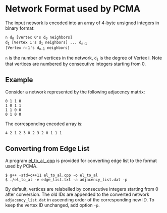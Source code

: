 # Network Format used by PCMA

The input network is encoded into an array of 4-byte unsigned integers in binary format:

<code>n d<sub>0</sub> [Vertex 0's d<sub>0</sub> neighbors] d<sub>1</sub> [Vertex 1's d<sub>1</sub> neighbors] ... d<sub>n-1</sub> [Vertex n-1's d<sub>n-1</sub> neighbors]</code>

`n` is the number of vertices in the network, <code>d<sub>i</sub></code> is the degree of Vertex i. Note that vertices are numbered by consecutive integers starting from 0.

## Example

Consider a network represented by the following adjacency matrix:

```
0 1 1 0
1 0 1 1
1 1 0 0
0 1 0 0
```

The corresponding encoded array is:

```
4 2 1 2 3 0 2 3 2 0 1 1 1
```

## Converting from Edge List
A program [el_to_al_.cpp](../tools/el_to_al.cpp) is provided for converting edge list to the format used by PCMA.

```
$ g++ -std=c++11 el_to_al.cpp -o el_to_al
$ ./el_to_al -e edge_list.txt -a adjacency_list.dat -p
```

By default, vertices are relabelled by consecutive integers starting from 0 after conversion. The old IDs are appended to the converted network `adjacency_list.dat` in ascending order of the corresponding new ID. To keep the vertex ID unchanged, add option `-p`.

